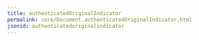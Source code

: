 ```yaml
---
title: authenticatedOriginalIndicator
permalink: core/Document.authenticatedOriginalIndicator.html
jsonid: authenticatedoriginalindicator
---
```

